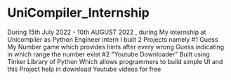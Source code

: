 # UniCompiler_Internship

During 15th July 2022 - 10th AUGUST 2022 , during My internship at Unicompiler
as Python Engineer intern I built 2 Projects namely
#1 Guess My Number game which provides hints after every wrong Guess indicating in which range the number exist
#2 "Youtube Downloader" Built using Tinker Library of Python Which allows programmers to build simple UI and this Project help
in download Youtube videos for free 

